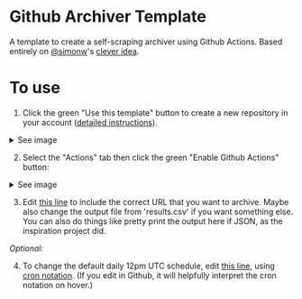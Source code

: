 # Github Archiver Template

A template to create a self-scraping archiver using Github Actions. Based entirely on [@simonw](https://github.com/simonw)'s [clever idea](https://simonwillison.net/2020/Oct/9/git-scraping/).

# To use

1. Click the green "Use this template" button to create a new repository in your account ([detailed instructions](https://docs.github.com/en/free-pro-team@latest/github/creating-cloning-and-archiving-repositories/creating-a-repository-from-a-template#creating-a-repository-from-a-template)).
<details>
  <summary>See image</summary>
  <img src="https://docs.github.com/assets/images/help/repository/use-this-template-button.png">
</details>

2. Select the "Actions" tab then click the green "Enable Github Actions" button:
<details>
  <summary>See image</summary>
  <img src="actions.png">
</details>

3. Edit [this line](.github/workflows/scrape.yml#L17) to include the correct URL that you want to archive. Maybe also change the output file from 'results.csv' if you want something else. You can also do things like pretty print the output here if JSON, as the inspiration project did.

_Optional:_

4. To change the default daily 12pm UTC schedule, edit [this line](.github/workflows/scrape.yml#L7), using [cron notation](https://en.wikipedia.org/wiki/Cron#Overview). (If you edit in Github, it will helpfully interpret the cron notation on hover.)
